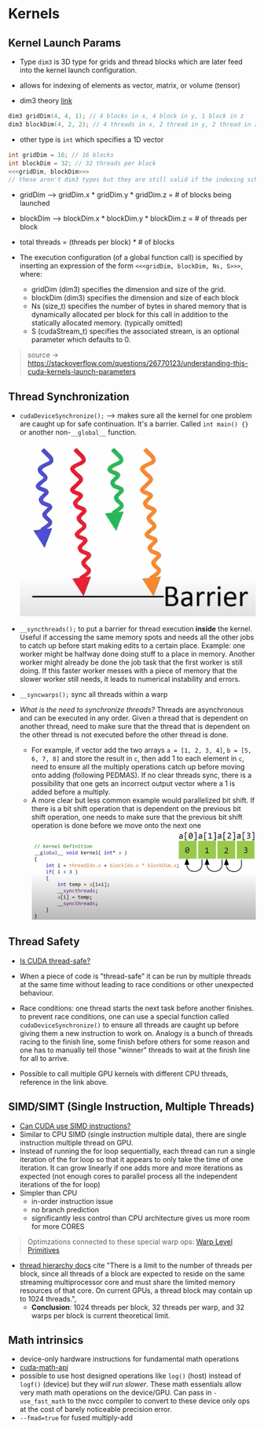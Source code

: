 # Kernels

## Kernel Launch Params

- Type `dim3` is 3D type for grids and thread blocks which are later feed into the kernel launch configuration.

- allows for indexing of elements as vector, matrix, or volume (tensor)

- dim3 theory [link](https://codeyarns.com/tech/2011-02-16-cuda-dim3.html)

```cpp
dim3 gridDim(4, 4, 1); // 4 blocks in x, 4 block in y, 1 block in z
dim3 blockDim(4, 2, 2); // 4 threads in x, 2 thread in y, 2 thread in z
```

- other type is `int` which specifies a 1D vector

```cpp
int gridDim = 16; // 16 blocks
int blockDim = 32; // 32 threads per block
<<<gridDim, blockDim>>>
// these aren't dim3 types but they are still valid if the indexing scheme is 1D
```

- gridDim --> gridDim.x * gridDim.y * gridDim.z = # of blocks being launched

- blockDim --> blockDim.x * blockDim.y * blockDim.z = # of threads per block

- total threads = (threads per block) \* # of blocks

- The execution configuration (of a global function call) is specified by inserting an expression of the form `<<<gridDim, blockDim, Ns, S>>>`, where:

  - gridDim (dim3) specifies the dimension and size of the grid.
  - blockDim (dim3) specifies the dimension and size of each block
  - Ns (size_t) specifies the number of bytes in shared memory that is dynamically allocated per block for this call in addition to the statically allocated memory. (typically omitted)
  - S (cudaStream_t) specifies the associated stream, is an optional parameter which defaults to 0.

> source -> https://stackoverflow.com/questions/26770123/understanding-this-cuda-kernels-launch-parameters

## Thread Synchronization

- `cudaDeviceSynchronize();` --> makes sure all the kernel for one problem are caught up for safe continuation. It's a barrier. Called `int main() {}` or another non-`__global__` function.
![](../assets/barrier.png)

- `__syncthreads();` to put a barrier for thread execution **inside** the kernel. Useful if accessing the same memory spots and needs all the other jobs to catch up before start making edits to a certain place. Example: one worker might be halfway done doing stuff to a place in memory. Another worker might already be done the job task that the first worker is still doing. If this faster worker messes with a piece of memory that the slower worker still needs, it leads to numerical instability and errors.

- `__syncwarps();` sync all threads within a warp

- *What is the need to synchronize threads?* Threads are asynchronous and can be executed in any order. Given a thread that is dependent on another thread, need to make sure that the thread that is dependent on the other thread is not executed before the other thread is done.
  - For example, if vector add the two arrays `a = [1, 2, 3, 4]`, `b = [5, 6, 7, 8]` and store the result in `c`, then add 1 to each element in `c`, need to ensure all the multiply operations catch up before moving onto adding (following PEDMAS). If no clear threads sync, there is a possibility that one gets an incorrect output vector where a 1 is added before a multiply.
  - A more clear but less common example would parallelized bit shift. If there is a bit shift operation that is dependent on the previous bit shift operation, one needs to make sure that the previous bit shift operation is done before we move onto the next one
  ![](../assets/bitshift.png)


## Thread Safety

- [Is CUDA thread-safe?](https://forums.developer.nvidia.com/t/is-cuda-thread-safe/2262/2)
- When a piece of code is "thread-safe" it can be run by multiple threads at the same time
  without leading to race conditions or other unexpected behaviour.

- Race conditions: one thread starts the next task before another finishes.
  to prevent race conditions, one can use a special function called `cudaDeviceSynchronize()`
  to ensure all threads are caught up before giving them a new instruction to work on.
  Analogy is a bunch of threads racing to the finish line, some finish before others
  for some reason and one has to manually tell those "winner" threads to wait at the
  finish line for all to arrive.

- Possible to call multiple GPU kernels with different CPU threads, reference in the link above.

## SIMD/SIMT (Single Instruction, Multiple Threads)

- [Can CUDA use SIMD instructions?](https://stackoverflow.com/questions/5238743/can-cuda-use-simd-extensions)
- Similar to CPU SIMD (single instruction multiple data), there are single instruction multiple thread on GPU.
- Instead of running the for loop sequentially, each thread can run a single iteration of the for loop so that it appears to only take the time of one iteration. It can grow linearly if one adds more and more iterations as expected (not enough cores to parallel process all the independent iterations of the for loop)
- Simpler than CPU
  - in-order instruction issue
  - no branch prediction
  - significantly less control than CPU architecture gives us more room for more CORES

> Optimzations connected to these special warp ops: [Warp Level Primitives](https://developer.nvidia.com/blog/using-cuda-warp-level-primitives/)

- [thread hierarchy docs](https://docs.nvidia.com/cuda/cuda-c-programming-guide/index.html#thread-hierarchy) cite "There is a limit to the number of threads per block, since all threads of a block are expected to reside on the same streaming multiprocessor core and must share the limited memory resources of that core. On current GPUs, a thread block may contain up to 1024 threads.",
  - **Conclusion**: 1024 threads per block, 32 threads per warp, and 32 warps per block is current theoretical limit.

## Math intrinsics
- device-only hardware instructions for fundamental math operations
- [cuda-math-api](https://docs.nvidia.com/cuda/cuda-math-api/index.html)
- possible to use host designed operations like `log()` (host) instead of `logf()` (device) but they *will run slower*. These math essentials allow very math math operations on the device/GPU. Can pass in `-use_fast_math` to the nvcc compiler to convert to these device only ops at the cost of barely noticeable precision error.
- `--fmad=true` for fused multiply-add
